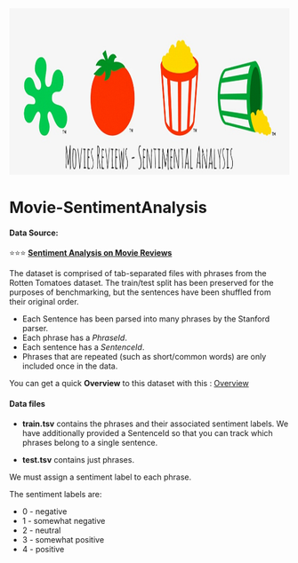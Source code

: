 <img src='images/rotten_tomatoes_icon_set-01.jpeg' width='1000' height='300'>

# Movie-SentimentAnalysis

#### Data Source:  

:star::star::star: [**Sentiment Analysis on Movie Reviews**](https://www.kaggle.com/c/sentiment-analysis-on-movie-reviews/data)  

The dataset is comprised of tab-separated files with phrases from the Rotten Tomatoes dataset. The train/test split has been preserved for the purposes of benchmarking, but the sentences have been shuffled from their original order. 
- Each Sentence has been parsed into many phrases by the Stanford parser. 
- Each phrase has a *PhraseId*.
- Each sentence has a *SentenceId*.
- Phrases that are repeated (such as short/common words) are only included once in the data.

You can get a quick **Overview** to this dataset with this : [Overview](https://www.kaggle.com/c/sentiment-analysis-on-movie-reviews/overview)

#### Data files
- **train.tsv**
contains the phrases and their associated sentiment labels.
We have additionally provided a SentenceId so that you can track which phrases belong to a single sentence.

- **test.tsv**
contains just phrases.

We must assign a sentiment label to each phrase.

The sentiment labels are:

- 0 - negative
- 1 - somewhat negative
- 2 - neutral
- 3 - somewhat positive
- 4 - positive
